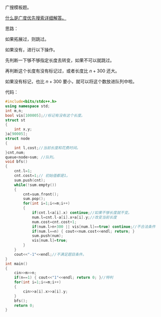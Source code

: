 广搜模板题。

[什么是广度优先搜索详细解答。](https://www.luogu.com.cn/blog/witherforever/post-bfs-guang-du-you-xian-sou-suo)

思路：

如果拓展过，则跳过。

如果没有，进行以下操作。

先判断一下够不够指定长度去转变，如果不可以就跳过。

再判断这个长度有没有标记过，或者长度比 $n+300$ 还大。

如果没有标记，也比 $n+300$ 要小，就可以将这个数放进队列中啦。

代码：
```cpp
#include<bits/stdc++.h>
using namespace std;
int m,n;
bool vis[100005];//标记有没有这个长度。
struct st
{
	int x,y;
}a[90005];
struct node
{
	int l,cost;//当前长度和花费时间。
}cnt,num;
queue<node>sum; //队列。
void bfs()
{
	cnt.l=1;
	cnt.cost=1;// 初始值都是1。
	sum.push(cnt);
	while(!sum.empty())
	{
		cnt=sum.front();
		sum.pop();
		for(int i=1;i<=m;i++)
		{
			if(cnt.l<a[i].x) continue;//如果不够长度就不变。
			num.l=cnt.l-a[i].x+a[i].y;//改变当前长度
			num.cost=cnt.cost+1;
			if(num.l>n+300 || vis[num.l]==true) continue;//不合法条件
			if(num.l==n) { cout<<num.cost<<endl; return; }
			sum.push(num);
			vis[num.l]=true;
		}
	}
	cout<<"-1"<<endl;//不满足题目条件。
}
int main()
{
	cin>>m>>n;
	if(n==1) { cout<<"1"<<endl; return 0; }//特判
	for(int i=1;i<=m;i++)
	{
		cin>>a[i].x>>a[i].y;
	}
	bfs();
	return 0;
}
```
